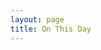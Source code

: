 ```yaml
---
layout: page
title: On This Day
---
```


<script>
onload = function (){
var today = new Date();
var month = today.getMonth()+1;
var day = today.getDate();
var OnThisDay ='/onthisday/sorry.html';
if (month == '01' && day == '01') {
OnThisDay ='/television/1986/a-royal-celebration-of-youth.html';
}
if (month == '01' && day == '05') {
OnThisDay ='/radio/alyn-ainsworth-and-the-bbcradio-orchestra.html';
}
if (month == '01' && day == '07') {
OnThisDay ='/television/opportunity-knocks/1974-01-07.html';
}
if (month == '01' && day == '13') {
OnThisDay ='/biography/biography.html#010';
}
if (month == '01' && day == '14') {
OnThisDay ='/television/opportunity-knocks/1974-01-14.html';
}
if (month == '01' && day == '25') {
OnThisDay ='/discography/singles/ma-hes-making-eyes-at-me.html';
}
if (month == '01' && day == '26') {
OnThisDay ='/publications/magazines/music-week.html';
}
if (month == '01' && day == '27') {
OnThisDay ='/publications/tvtimes/1979-01-27.html';
}
if (month == '01' && day == '29') {
OnThisDay ='/television/1986/this-is-your-life.html';
}
if (month == '01' && day == '31') {
OnThisDay ='https://fanzoflenazavaroni.github.io/television/1979/stars-in-their-eyes.html';
}
if (month == '2' && day == '13') {
OnThisDay ='/television/1982/the-les-dawson-show.html';
}
if (month == '2' && day == '14') {
OnThisDay ='/onthisday/02/02-14.html';
}
if (month == '2' && day == '15') {
OnThisDay ='/onthisday/02/02-15.html';
}
if (month == '2' && day == '16') {
OnThisDay ='/onthisday/02/02-16.html';
}
if (month == '2' && day == '18') {
OnThisDay ='/onthisday/02/02-18.html';
}
if (month == '2' && day == '20') {
OnThisDay ='http://bit.ly/SundayMail-LZ-2000-02-20';
}
if (month == '2' && day == '23') {
OnThisDay ='/onthisday/02/02-23.html';
}
if (month == '2' && day == '25') {
OnThisDay ='/onthisday/02/02-25.html';
}
if (month == '2' && day == '27') {
OnThisDay ='/onthisday/02/02-27.html';
}
if (month == '2' && day == '28') {
OnThisDay ='/onthisday/02-28.html';
}
if (month == '3' && day == '2') {
OnThisDay ='/onthisday/03/03-02.html';
}
if (month == '3' && day == '4') {
OnThisDay ='/onthisday/03/03-04.html';
}
if (month == '3' && day == '6') {
OnThisDay ='/onthisday/03/03-06.html';
}
if (month == '3' && day == '7') {
OnThisDay ='/onthisday/03/03-07.html';
}
if (month == '3' && day == '9') {
OnThisDay ='/onthisday/03/03-09.html';
}
if (month == '3' && day == '11') {
OnThisDay ='/onthisday/03/03-11.html';
}
if (month == '3' && day == '16') {
OnThisDay ='/onthisday/03/03-16.html';
}
if (month == '3' && day == '17') {
OnThisDay ='/onthisday/03/03-17.html';
}
if (month == '3' && day == '20') {
OnThisDay ='/onthisday/03/03-20.html';
}
if (month == '3' && day == '21') {
OnThisDay ='/onthisday/03/03-21.html';
}
if (month == '3' && day == '23') {
OnThisDay ='/onthisday/03/03-23.html';
}
if (month == '3' && day == '24') {
OnThisDay ='/onthisday/03/03-24.html';
}
if (month == '3' && day == '25') {
OnThisDay ='/onthisday/03/03-25.html';
}
if (month == '3' && day == '26') {
OnThisDay ='/onthisday/03/03-26.html';
}
if (month == '3' && day == '28') {
OnThisDay ='/onthisday/03/03-28.html';
}
if (month == '3' && day == '30') {
OnThisDay ='/onthisday/03/03-30.html';
}
if (month == '3' && day == '31') {
OnThisDay ='/onthisday/03/03-31.html';
}
if (month == '4' && day == '1') {
OnThisDay ='/onthisday/04/04-01.html';
}
if (month == '4' && day == '2') {
OnThisDay ='/onthisday/04/04-02.html';
}
if (month == '4' && day == '3') {
OnThisDay ='/onthisday/04/04-03.html';
}
if (month == '4' && day == '6') {
OnThisDay ='/onthisday/04/04-06.html';
}
if (month == '4' && day == '7') {
OnThisDay ='/onthisday/04/04-07.html';
}
if (month == '4' && day == '8') {
OnThisDay ='/onthisday/04/04-08.html';
}
if (month == '4' && day == '9') {
OnThisDay ='/onthisday/04/04-09.html';
}
if (month == '4' && day == '10') {
OnThisDay ='/onthisday/04/04-10.html';
}
if (month == '4' && day == '12') {
OnThisDay ='/onthisday/04/04-12.html';
}
if (month == '4' && day == '14') {
OnThisDay ='/onthisday/04/04-14.html';
}
if (month == '4' && day == '15') {
OnThisDay ='/onthisday/04/04-15.html';
}
if (month == '4' && day == '17') {
OnThisDay ='/onthisday/04/04-17.html';
}
if (month == '4' && day == '18') {
OnThisDay ='/onthisday/04/04-18.html';
}
if (month == '4' && day == '20') {
OnThisDay ='/onthisday/04/04-20.html';
}
if (month == '4' && day == '21') {
OnThisDay ='/onthisday/04/04-21.html';
}
if (month == '4' && day == '22') {
OnThisDay ='/onthisday/04/04-22.html';
}
if (month == '4' && day == '28') {
OnThisDay ='/onthisday/04/04-28.html';
}
if (month == '4' && day == '29') {
OnThisDay ='/onthisday/04/04-29.html';
}
if (month == '4' && day == '30') {
OnThisDay ='/onthisday/04/04-30.html';
}
if (month == '5' && day == '03') {
OnThisDay ='/onthisday/05/05-03.html';
}
if (month == '5' && day == '05') {
OnThisDay ='/onthisday/05/05-05.html';
}
if (month == '5' && day == '06') {
OnThisDay ='/onthisday/05/05-06.html';
}
if (month == '5' && day == '08') {
OnThisDay ='/onthisday/05/05-08.html';
}
if (month == '5' && day == '09') {
OnThisDay ='/onthisday/05/05-09.html';
}
if (month == '5' && day == '11') {
OnThisDay ='/onthisday/05/05-11.html';
}
if (month == '5' && day == '12') {
OnThisDay ='/onthisday/05/05-12.html';
}
if (month == '5' && day == '13') {
OnThisDay ='/onthisday/05/05-13.html';
}
if (month == '5' && day == '14') {
OnThisDay ='/onthisday/05/05-14.html';
}
if (month == '5' && day == '16') {
OnThisDay ='/onthisday/05/05-16.html';
}
if (month == '5' && day == '17') {
OnThisDay ='/onthisday/05/05-17.html';
}
if (month == '5' && day == '21') {
OnThisDay ='/onthisday/05/05-21.html';
}
if (month == '5' && day == '22') {
OnThisDay ='/onthisday/05/05-22.html';
}
if (month == '5' && day == '23') {
OnThisDay ='/onthisday/05/05-23.html';
}
if (month == '5' && day == '24') {
OnThisDay ='/onthisday/05/05-24.html';
}
if (month == '5' && day == '26') {
OnThisDay ='/onthisday/05/05-26.html';
}
if (month == '5' && day == '27') {
OnThisDay ='/onthisday/05/05-27.html';
}
if (month == '5' && day == '28') {
OnThisDay ='/onthisday/05/05-28.html';
}
if (month == '5' && day == '29') {
OnThisDay ='/onthisday/05/05-29.html';
}
if (month == '5' && day == '30') {
OnThisDay ='/onthisday/05/05-30.html';
}
if (month == '5' && day == '31') {
OnThisDay ='/onthisday/05/05-31.html';
}
if (month == '6' && day == '03') {
OnThisDay ='/onthisday/06/06-03.html';
}
if (month == '6' && day == '04') {
OnThisDay ='/onthisday/06/06-04.html';
}
if (month == '6' && day == '05') {
OnThisDay ='/onthisday/06/06-05.html';
}
if (month == '6' && day == '06') {
OnThisDay ='/onthisday/06/06-06.html';
}
if (month == '6' && day == '12') {
OnThisDay ='/onthisday/06/06-12.html';
}
if (month == '6' && day == '13') {
OnThisDay ='/onthisday/06/06-13.html';
}
if (month == '6' && day == '14') {
OnThisDay ='/onthisday/06/06-14.html';
}
if (month == '6' && day == '15') {
OnThisDay ='/onthisday/06/06-15.html';
}
if (month == '6' && day == '17') {
OnThisDay ='/onthisday/06/06-17.html';
}
if (month == '6' && day == '19') {
OnThisDay ='/onthisday/06/06-19.html';
}
if (month == '6' && day == '20') {
OnThisDay ='/onthisday/06/06-20.html';
}
if (month == '6' && day == '21') {
OnThisDay ='/onthisday/06/06-21.html';
}
if (month == '6' && day == '22') {
OnThisDay ='/onthisday/06/06-22.html';
}
if (month == '6' && day == '24') {
OnThisDay ='/onthisday/06/06-24.html';
}
if (month == '6' && day == '27') {
OnThisDay ='/onthisday/06/06-27.html';
}
if (month == '7' && day == '01') {
OnThisDay ='/onthisday/07/07-01.html';
}
if (month == '7' && day == '02') {
OnThisDay ='/onthisday/07/07-02.html';
}
if (month == '7' && day == '03') {
OnThisDay ='/onthisday/07/07-03.html';
}
if (month == '7' && day == '04') {
OnThisDay ='/onthisday/07/07-04.html';
}
if (month == '7' && day == '05') {
OnThisDay ='/onthisday/07/07-05.html';
}
if (month == '7' && day == '06') {
OnThisDay ='/onthisday/07/07-06.html';
}
if (month == '7' && day == '08') {
OnThisDay ='/onthisday/07/07-08.html';
}
if (month == '7' && day == '10') {
OnThisDay ='/onthisday/07/07-10.html';
}
if (month == '7' && day == '11') {
OnThisDay ='/onthisday/07/07-11.html';
}
if (month == '7' && day == '13') {
OnThisDay ='/onthisday/07/07-13.html';
}
if (month == '7' && day == '14') {
OnThisDay ='/onthisday/07/07-14.html';
}
if (month == '7' && day == '15') {
OnThisDay ='/onthisday/07/07-15.html';
}
if (month == '7' && day == '17') {
OnThisDay ='/onthisday/07/07-17.html';
}
if (month == '7' && day == '18') {
OnThisDay ='/theatre/1976/the-lena-zavaroni-show-1976-07-18.html';
}
if (month == '7' && day == '20') {
OnThisDay ='/theatre/1975/harold-fieldings-sunday-night-at-the-blackpool-opera-house.html';
}
if (month == '7' && day == '21') {
OnThisDay ='/theatre/1981/the-lena-zavaroni-show-1981-07-21.html';
}
if (month == '7' && day == '22') {
OnThisDay ='/onthisday/07/07-22.html';
}
if (month == '7' && day == '23') {
OnThisDay ='/theatre/1978/harold-fieldings-sunday-night-at-the-blackpool-opera-house.html';
}
if (month == '7' && day == '24') {
OnThisDay ='/television/hi-summer/hi-summer-02.html';
}
if (month == '7' && day == '25') {
OnThisDay ='/onthisday/07/07-25.html';
}
if (month == '7' && day == '26') {
OnThisDay ='/theatre/1978/personal-appearance-1978-07-26.html';
}
if (month == '7' && day == '27') {
OnThisDay ='/onthisday/07/07-27.html';
}
if (month == '7' && day == '28') {
OnThisDay ='/onthisday/07/07-28.html';
}
if (month == '7' && day == '29') {
OnThisDay ='/publications/emma/1978-07-29.html';
}
if (month == '7' && day == '30') {
OnThisDay ='/onthisday/07/07-30.html';
}
if (month == '7' && day == '31') {
OnThisDay ='/onthisday/07/07-31.html';
}
if (month == '8' && day == '01') {
OnThisDay ='/onthisday/08/08-01.html';
}
if (month == '8' && day == '02') {
OnThisDay ='/television/and-theres-more.html';
}
if (month == '8' && day == '03') {
OnThisDay ='/onthisday/08/08-03.html';
}
if (month == '8' && day == '06') {
OnThisDay ='/onthisday/08/08-06.html';
}
if (month == '8' && day == '07') {
OnThisDay ='/onthisday/08/08-07.html';
}
if (month == '8' && day == '08') {
OnThisDay ='/news/2002-08-08.html';
}
if (month == '8' && day == '09') {
OnThisDay ='/theatre/1981/harold-fieldings-sunday-night-at-the-blackpool-opera-house-1981-08-09.html';
}
if (month == '8' && day == '10') {
OnThisDay ='/onthisday/08/08-10.html';
}
if (month == '8' && day == '12') {
OnThisDay ='/onthisday/08/08-12.html';
}
if (month == '8' && day == '13') {
OnThisDay ='/onthisday/08/08-13.html';
}
if (month == '8' && day == '14') {
OnThisDay ='/television/hi-summer/hi-summer-05.html';
}
if (month == '8' && day == '15') {
OnThisDay ='/theatre/1976/sunday-startime-1976-08-15.html';
}
if (month == '8' && day == '16') {
OnThisDay ='/onthisday/08/08-16.html';
}
if (month == '8' && day == '17') {
OnThisDay ='/theatre/1975/the-lena-zavaroni-show-1975-08-17.html';
}
if (month == '8' && day == '19') {
OnThisDay ='/onthisday/08/08-19.html';
}
if (month == '8' && day == '20') {
OnThisDay ='/onthisday/08/08-20.html';
}
if (month == '8' && day == '21') {
OnThisDay ='/onthisday/08/08-21.html';
}
if (month == '8' && day == '22') {
OnThisDay ='/onthisday/08/08-22.html';
}
if (month == '8' && day == '23') {
OnThisDay ='/onthisday/08/08-23.html';
}
if (month == '8' && day == '24') {
OnThisDay ='/onthisday/08/08-24.html';
}
if (month == '8' && day == '25') {
OnThisDay ='/onthisday/08/08-25.html';
}
if (month == '8' && day == '26') {
OnThisDay ='/onthisday/08/08-26.html';
}
if (month == '8' && day == '27') {
OnThisDay ='/onthisday/08/08-27.html';
}
if (month == '8' && day == '28') {
OnThisDay ='/onthisday/08/08-28.html';
}
if (month == '8' && day == '29') {
OnThisDay ='/onthisday/08/08-29.html';
}
if (month == '8' && day == '30') {
OnThisDay ='/onthisday/08/08-30.html';
}
if (month == '8' && day == '31') {
OnThisDay ='/onthisday/08/08-31.html';
}
if (month == '9' && day == '01') {
OnThisDay ='/onthisday/09/09-01.html';
}
if (month == '9' && day == '02') {
OnThisDay ='/onthisday/09/09-02.html';
}
if (month == '9' && day == '03') {
OnThisDay ='/onthisday/09/09-03.html';
}
if (month == '9' && day == '04') {
OnThisDay ='/onthisday/09/09-04.html';
}
if (month == '9' && day == '05') {
OnThisDay ='/onthisday/09/09-05.html';
}
if (month == '9' && day == '06') {
OnThisDay ='/onthisday/09/09-06.html';
}
if (month == '9' && day == '07') {
OnThisDay ='/onthisday/09/09-07.html';
}
if (month == '9' && day == '09') {
OnThisDay ='/onthisday/09/09-09.html';
}
if (month == '9' && day == '10') {
OnThisDay ='/onthisday/09/09-10.html';
}
if (month == '9' && day == '11') {
OnThisDay ='/onthisday/09/09-11.html';
}
if (month == '9' && day == '12') {
OnThisDay ='/onthisday/09/09-12.html';
}
if (month == '9' && day == '13') {
OnThisDay ='/onthisday/09/09-13.html';
}
if (month == '9' && day == '14') {
OnThisDay ='/onthisday/09/09-14.html';
}
if (month == '9' && day == '15') {
OnThisDay ='/onthisday/09/09-15.html';
}
if (month == '9' && day == '16') {
OnThisDay ='/onthisday/09/09-16.html';
}
if (month == '9' && day == '17') {
OnThisDay ='/onthisday/09/09-17.html';
}
if (month == '9' && day == '18') {
OnThisDay ='/onthisday/09/09-18.html';
}
if (month == '9' && day == '19') {
OnThisDay ='/onthisday/09/09-19.html';
}
if (month == '9' && day == '20') {
OnThisDay ='/onthisday/09/09-20.html';
}
if (month == '9' && day == '21') {
OnThisDay ='/onthisday/09/09-21.html';
}
if (month == '9' && day == '22') {
OnThisDay ='/onthisday/09/09-22.html';
}
if (month == '9' && day == '23') {
OnThisDay ='/onthisday/09/09-23.html';
}
if (month == '9' && day == '24') {
OnThisDay ='/onthisday/09/09-24.html';
}
if (month == '9' && day == '25') {
OnThisDay ='/onthisday/09/09-25.html';
}
if (month == '9' && day == '26') {
OnThisDay ='/onthisday/09/09-26.html';
}
if (month == '9' && day == '27') {
OnThisDay ='/onthisday/09/09-27.html';
}
if (month == '9' && day == '28') {
OnThisDay ='/onthisday/09/09-28.html';
}
if (month == '9' && day == '29') {
OnThisDay ='/onthisday/09/09-29.html';
}
if (month == '9' && day == '30') {
OnThisDay ='/onthisday/09/09-30.html';
}
if (month == '10' && day == '01') {
OnThisDay ='/onthisday/10/10-01.html';
}
if (month == '10' && day == '02') {
OnThisDay ='/onthisday/10/10-02.html';
}
if (month == '10' && day == '03') {
OnThisDay ='/onthisday/10/10-03.html';
}
if (month == '10' && day == '04') {
OnThisDay ='/onthisday/10/10-04.html';
}
if (month == '10' && day == '05') {
OnThisDay ='/onthisday/10/10-05.html';
}
if (month == '10' && day == '06') {
OnThisDay ='/onthisday/10/10-06.html';
}
if (month == '10' && day == '07') {
OnThisDay ='/onthisday/10/10-07.html';
}
if (month == '10' && day == '08') {
OnThisDay ='/onthisday/10/10-08.html';
}
if (month == '10' && day == '09') {
OnThisDay ='/onthisday/10/10-09.html';
}
if (month == '10' && day == '10') {
OnThisDay ='/onthisday/10/10-10.html';
}
if (month == '10' && day == '11') {
OnThisDay ='/onthisday/10/10-11.html';
}
if (month == '10' && day == '12') {
OnThisDay ='/onthisday/10/10-12.html';
}
if (month == '10' && day == '13') {
OnThisDay ='/onthisday/10/10-13.html';
}
if (month == '10' && day == '14') {
OnThisDay ='/onthisday/10/10-14.html';
}
if (month == '10' && day == '15') {
OnThisDay ='/onthisday/10/10-15.html';
}
if (month == '10' && day == '16') {
OnThisDay ='/onthisday/10/10-16.html';
}
if (month == '10' && day == '17') {
OnThisDay ='/onthisday/10/10-17.html';
}
if (month == '10' && day == '18') {
OnThisDay ='/onthisday/10/10-18.html';
}
if (month == '10' && day == '19') {
OnThisDay ='/onthisday/10/10-19.html';
}
if (month == '10' && day == '20') {
OnThisDay ='/onthisday/10/10-20.html';
}
if (month == '10' && day == '21') {
OnThisDay ='/onthisday/10/10-21.html';
}
if (month == '10' && day == '22') {
OnThisDay ='/onthisday/10/10-22.html';
}
if (month == '10' && day == '23') {
OnThisDay ='/onthisday/10/10-23.html';
}
if (month == '10' && day == '24') {
OnThisDay ='/onthisday/10/10-24.html';
}
if (month == '10' && day == '25') {
OnThisDay ='/onthisday/10/10-25.html';
}
if (month == '10' && day == '26') {
OnThisDay ='/onthisday/10/10-26.html';
}
if (month == '10' && day == '27') {
OnThisDay ='/onthisday/10/10-27.html';
}
if (month == '10' && day == '28') {
OnThisDay ='/onthisday/10/10-28.html';
}
if (month == '10' && day == '29') {
OnThisDay ='/onthisday/10/10-29.html';
}
if (month == '10' && day == '30') {
OnThisDay ='/onthisday/10/10-30.html';
}
if (month == '10' && day == '31') {
OnThisDay ='/onthisday/10/10-31.html';
}
if (month == '11' && day == '01') {
OnThisDay ='/onthisday/11/11-01.html';
}
if (month == '11' && day == '02') {
OnThisDay ='/onthisday/11/11-02.html';
}
if (month == '11' && day == '03') {
OnThisDay ='/onthisday/11/11-03.html';
}
if (month == '11' && day == '04') {
OnThisDay ='/onthisday/11/11-04.html';
}
if (month == '11' && day == '05') {
OnThisDay ='/onthisday/11/11-05.html';
}
if (month == '11' && day == '06') {
OnThisDay ='/onthisday/11/11-06.html';
}
if (month == '11' && day == '07') {
OnThisDay ='/onthisday/11/11-07.html';
}
if (month == '11' && day == '08') {
OnThisDay ='/onthisday/11/11-08.html';
}
if (month == '11' && day == '09') {
OnThisDay ='/onthisday/11/11-09.html';
}
if (month == '11' && day == '10') {
OnThisDay ='/onthisday/11/11-10.html';
}
if (month == '11' && day == '11') {
OnThisDay ='/onthisday/11/11-11.html';
}
if (month == '11' && day == '12') {
OnThisDay ='/onthisday/11/11-12.html';
}
if (month == '11' && day == '13') {
OnThisDay ='/onthisday/11/11-13.html';
}
if (month == '11' && day == '14') {
OnThisDay ='/onthisday/11/11-14.html';
}
if (month == '11' && day == '15') {
OnThisDay ='/onthisday/11/11-15.html';
}
if (month == '11' && day == '16') {
OnThisDay ='/onthisday/11/11-16.html';
}
if (month == '11' && day == '17') {
OnThisDay ='/onthisday/11/11-17.html';
}
if (month == '11' && day == '18') {
OnThisDay ='/onthisday/11/11-18.html';
}
if (month == '11' && day == '19') {
OnThisDay ='/onthisday/11/11-19.html';
}
if (month == '11' && day == '20') {
OnThisDay ='/onthisday/11/11-20.html';
}
if (month == '11' && day == '21') {
OnThisDay ='/onthisday/11/11-21.html';
}
if (month == '11' && day == '22') {
OnThisDay ='/onthisday/11/11-22.html';
}
if (month == '11' && day == '23') {
OnThisDay ='/onthisday/11/11-23.html';
}
if (month == '11' && day == '24') {
OnThisDay ='/onthisday/11/11-24.html';
}
if (month == '11' && day == '25') {
OnThisDay ='/onthisday/11/11-25.html';
}
if (month == '11' && day == '26') {
OnThisDay ='/onthisday/11/11-26.html';
}
if (month == '11' && day == '27') {
OnThisDay ='/onthisday/11/11-27.html';
}
if (month == '11' && day == '28') {
OnThisDay ='/onthisday/11/11-28.html';
}
if (month == '11' && day == '29') {
OnThisDay ='/onthisday/11/11-29.html';
}
if (month == '11' && day == '30') {
OnThisDay ='/onthisday/11/11-30.html';
}
if (month == '12' && day == '01') {
OnThisDay ='/onthisday/12/12-01.html';
}
if (month == '12' && day == '02') {
OnThisDay ='/onthisday/12/12-02.html';
}
if (month == '12' && day == '03') {
OnThisDay ='/onthisday/12/12-03.html';
}
if (month == '12' && day == '04') {
OnThisDay ='/onthisday/12/12-04.html';
}
if (month == '12' && day == '05') {
OnThisDay ='/onthisday/12/12-05.html';
}
if (month == '12' && day == '06') {
OnThisDay ='/onthisday/12/12-06.html';
}
if (month == '12' && day == '07') {
OnThisDay ='/onthisday/12/12-07.html';
}
if (month == '12' && day == '08') {
OnThisDay ='/onthisday/12/12-08.html';
}
if (month == '12' && day == '09') {
OnThisDay ='/onthisday/12/12-09.html';
}
if (month == '12' && day == '11') {
OnThisDay ='/biography/biography.html#005';
}
if (month == '12' && day == '13') {
OnThisDay ='/television/the-basil-brush-show.html';
}
if (month == '12' && day == '14') {
OnThisDay ='/onthisday/12/12-14.html';
}
if (month == '12' && day == '15') {
OnThisDay ='/onthisday/12/12-15.html';
}
if (month == '12' && day == '18') {
OnThisDay ='/onthisday/12/12-18.html';
}
if (month == '12' && day == '20') {
OnThisDay ='/onthisday/12/12-20.html';
}
if (month == '12' && day == '21') {
OnThisDay ='/publications/titbits/titbits1.html';
}
if (month == '12' && day == '23') {
OnThisDay ='/onthisday/12/12-23.html';
}
if (month == '12' && day == '25') {
OnThisDay ='/television/tv-am/1984-12-25.html';
}
if (month == '12' && day == '27') {
OnThisDay ='/television/1977/maxs-holiday-hour.html';
}
if (month == '12' && day == '28') {
OnThisDay ='/publications/newspapers/the-stage-and-television-today.html#19781228';
}
if (month == '12' && day == '29') {
OnThisDay ='/television/opportunity-knocks/1975-12-29.html';
}
window.location.href = OnThisDay;
}
</script>
